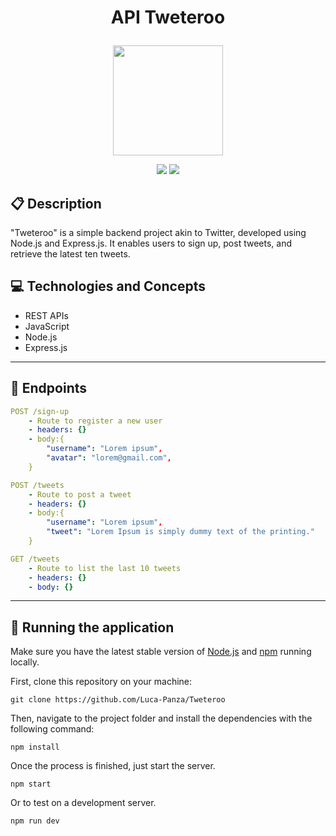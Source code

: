 # <p align = "center"> API Tweteroo </p>

<p align="center">
   <img width=176px; src="https://i.imgur.com/wTOCMWy.png%22/%3E"/>
</p>

<p align = "center">
   <img src="https://img.shields.io/badge/author-Luca_Panza-4dae71?style=flat-square" />
   <img src="https://img.shields.io/github/languages/count/Luca-Panza/Tweteroo?color=4dae71&style=flat-square" />
</p>


##  :clipboard: Description

"Tweteroo" is a simple backend project akin to Twitter, developed using Node.js and Express.js. It enables users to sign up, post tweets, and retrieve the latest ten tweets.

## :computer:	 Technologies and Concepts

- REST APIs
- JavaScript
- Node.js
- Express.js

***

## :rocket: Endpoints

```yml
POST /sign-up
    - Route to register a new user
    - headers: {}
    - body:{
        "username": "Lorem ipsum",
        "avatar": "lorem@gmail.com",
    }
```
    
```yml 
POST /tweets
    - Route to post a tweet
    - headers: {}
    - body:{
    	"username": "Lorem ipsum",
    	"tweet": "Lorem Ipsum is simply dummy text of the printing."
    }
```
    
```yml 
GET /tweets 
    - Route to list the last 10 tweets
    - headers: {}
    - body: {}
```

***

## 🏁 Running the application

Make sure you have the latest stable version of [Node.js](https://nodejs.org/en/download/) and [npm](https://www.npmjs.com/) running locally.

First, clone this repository on your machine:

```
git clone https://github.com/Luca-Panza/Tweteroo
```

Then, navigate to the project folder and install the dependencies with the following command:

```
npm install
```

Once the process is finished, just start the server.

```
npm start
```

Or to test on a development server.

```
npm run dev
```
